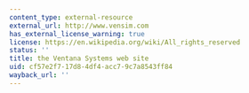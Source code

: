 ```yaml
---
content_type: external-resource
external_url: http://www.vensim.com
has_external_license_warning: true
license: https://en.wikipedia.org/wiki/All_rights_reserved
status: ''
title: the Ventana Systems web site
uid: cf57e2f7-17d8-4df4-acc7-9c7a8543ff84
wayback_url: ''
---
```

